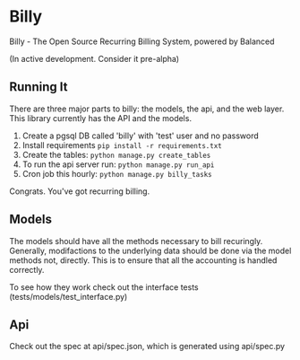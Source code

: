 # Billy

Billy - The Open Source Recurring Billing System, powered by Balanced

(In active development. Consider it pre-alpha)

## Running It

There are three major parts to billy: the models, the api, and the web layer.
This library currently has the API and the models.

1. Create a pgsql DB called 'billy' with 'test' user and no password
2. Install requirements ```pip install -r requirements.txt```
3. Create the tables: ```python manage.py create_tables```
4. To run the api server run: ```python manage.py run_api```
5. Cron job this hourly: ```python manage.py billy_tasks```

Congrats. You've got recurring billing.

## Models

The models should have all the methods necessary to bill recuringly. Generally,
modifactions to the underlying data should be done via the model methods not,
directly. This is to ensure that all the accounting is handled correctly.

To see how they work check out the interface tests
(tests/models/test_interface.py)

## Api

Check out the spec at api/spec.json, which is generated using api/spec.py